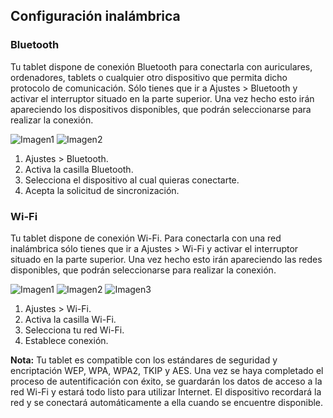 ## Configuración inalámbrica

### Bluetooth

Tu tablet dispone de conexión Bluetooth para conectarla con auriculares, ordenadores, tablets o cualquier otro dispositivo que permita dicho protocolo de comunicación. Sólo tienes que ir a Ajustes > Bluetooth y activar el interruptor situado en la parte superior. Una vez hecho esto irán apareciendo los dispositivos disponibles, que podrán seleccionarse para realizar la conexión.

![Imagen1](http://static.energysistem.com/images/manuals/42799/5a12b9d1ae6e9.jpg)
![Imagen2](http://static.energysistem.com/images/manuals/42799/5a12ba684f4c5.jpg)

1. Ajustes > Bluetooth.
2. Activa la casilla Bluetooth.
3. Selecciona el dispositivo al cual quieras conectarte.
4. Acepta la solicitud de sincronización.

### Wi-Fi

Tu tablet dispone de conexión Wi-Fi. Para conectarla con una red inalámbrica sólo tienes que ir a Ajustes > Wi-Fi y activar el interruptor situado en la parte superior. Una vez hecho esto irán apareciendo las redes disponibles, que podrán seleccionarse para realizar la conexión.

![Imagen1](http://static.energysistem.com/images/manuals/42799/5a12baebaf89c.jpg)
![Imagen2](http://static.energysistem.com/images/manuals/42799/5a12bb68c8d48.jpg)
![Imagen3](http://static.energysistem.com/images/manuals/42799/5a12bb92f2c9d.jpg)

1. Ajustes > Wi-Fi.
2. Activa la casilla Wi-Fi.
3. Selecciona tu red Wi-Fi.
4. Establece conexión.

**Nota:** Tu tablet es compatible con los estándares de seguridad y encriptación WEP, WPA, WPA2, TKIP y
AES. Una vez se haya completado el proceso de autentificación con éxito, se guardarán los datos
de acceso a la red Wi-Fi y estará todo listo para utilizar Internet. El dispositivo recordará la red y se
conectará automáticamente a ella cuando se encuentre disponible.
